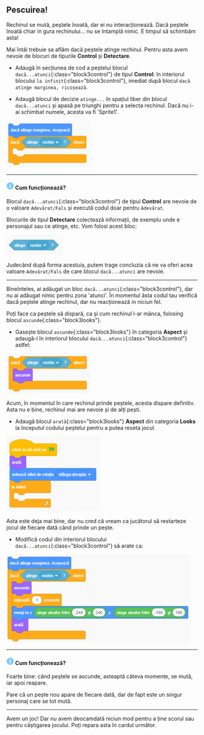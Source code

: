 ## Pescuirea!

Rechinul se mută, peștele înoată, dar ei nu interacționează. Dacă peștele înoată chiar in gura rechinului... nu se întamplă nimic. E timpul să schimbăm asta!

Mai întâi trebuie sa aflăm dacă peștele atinge rechinul. Pentru asta avem nevoie de blocuri de tipurile **Control** și **Detectare**.

+ Adaugă în secțiunea de cod a peștelui blocul `dacă...atunci`{:class="block3control"} de tipul **Control**: în interiorul blocului `la infinit`{:class="block3control"}, imediat după blocul `dacă atinge marginea, ricoșează`.

+ Adaugă blocul de decizie `atinge...` în spațiul liber din blocul `dacă...atunci` și apasă pe triunghi pentru a selecta rechinul. Dacă nu i-ai schimbat numele, acesta va fi 'Sprite1'.

![blocks_1546569185_4512188](images/blocks_1546569185_4512188.png)

---
#### ![info](images/info.png) Cum funcționează?

Blocul `dacă...atunci`{:class="block3control"} de tipul **Control** are nevoie de o valoare `Adevărat/Fals` și execută codul doar pentru `Adevărat`. 

Blocurile de tipul **Detectare** colectează informații, de exemplu unde e personajul sau ce atinge, etc. Vom folosi acest bloc:

![blocks_1546569186_5458062](images/blocks_1546569186_5458062.png)

Judecând după forma acestuia, putem trage concluzia că ne va oferi acea valoare `Adevărat/Fals` de care blocul `dacă...atunci` are nevoie.

---

Bineînteles, ai adăugat un bloc `dacă...atunci`{:class="block3control"}, dar nu ai adăugat nimic pentru zona 'atunci'. În momentul ăsta codul tau verifică dacă peștele atinge rechinul, dar nu reacționează in niciun fel.

Poți face ca peștele să dispară, ca și cum rechinul l-ar mânca, folosing blocul `ascunde`{:class="block3looks"}. 

+ Gasește blocul `ascunde`{:class="block3looks"} în categoria **Aspect** și adaugă-l în interiorul blocului `dacă...atunci`{:class="block3control"} astfel: 

![blocks_1546569187_615252](images/blocks_1546569187_615252.png)

Acum, în momentul în care rechinul prinde peștele, acesta dispare definitiv. Asta nu e bine, rechinul mai are nevoie și de alți pești.

+ Adaugă blocul `arată`{:class="block3looks"} **Aspect** din categoria **Looks** la începutul codului peștelui pentru a putea reseta jocul.

![blocks_1546569188_695355](images/blocks_1546569188_695355.png)

Asta este deja mai bine, dar nu cred că vream ca jucătorul să restarteze jocul de fiecare dată când prinde un pește.

+ Modifică codul din interiorul blocului `dacă...atunci`{:class="block3control"} să arate ca:

![blocks_1546569189_772684](images/blocks_1546569189_772684.png)

--- 
#### ![info](images/info.png) Cum funcționează?

Foarte bine: când peștele se ascunde, asteaptă câteva momente, se mută, iar apoi reapare. 

Pare că un pește nou apare de fiecare dată, dar de fapt este un singur personaj care se tot mută.

---

Avem un joc! Dar nu avem deocamdată niciun mod pentru a ține scorul sau pentru câștigarea jocului. Poți repara asta în cardul următor.
